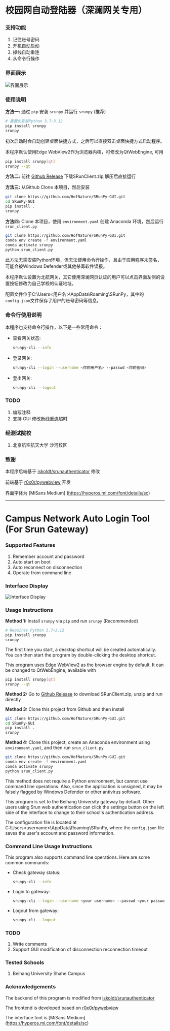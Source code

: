 # 校园网自动登陆器（深澜网关专用）

### 支持功能

1. 记住账号密码
2. 开机自动启动
3. 掉线自动重连
4. 从命令行操作

### 界面展示

![界面展示](./Show.png)

### 使用说明

**方法一:** 通过 `pip` 安装 `srunpy` 并运行 `srunpy`  (推荐)  

```sh
# 需要先安装Python 3.7~3.12
pip install srunpy
srunpy
```
初次启动时会自动创建桌面快捷方式，之后可以直接双击桌面快捷方式启动程序。

本程序默认使用Edge WebView2作为浏览器内核，可修改为QtWebEngine, 可用  

```sh
pip install srunpy[qt]
srunpy --qt
```
**方法二:** 前往 [Github Release](https://github.com/HofNature/SRunPy-GUI/releases) 下载SRunClient.zip,解压后直接运行  

**方法三:** 从Github Clone 本项目，然后安装  

```sh
git clone https://github.com/HofNature/SRunPy-GUI.git
cd SRunPy-GUI
pip install .
srunpy
```

**方法四:** Clone 本项目，使用 `environment.yaml` 创建 Anaconda 环境，然后运行 `srun_client.py`  

```sh
git clone https://github.com/HofNature/SRunPy-GUI.git
conda env create -f environment.yaml
conda activate srunpy
python srun_client.py
```

此方法无需安装Python环境，但无法使用命令行操作，且由于应用程序未签名，可能会被Windows Defender或其他杀毒软件误报。

本程序默认设置为北航网关，其它使用深澜网页认证的用户可以点击界面左侧的设置按钮修改为自己学校的认证地址。

配置文件位于C:\Users\<用户名>\AppData\Roaming\SRunPy，其中的`config.json`文件保存了用户的账号密码等信息。

### 命令行使用说明

本程序也支持命令行操作，以下是一些常用命令：

- 查看网关状态:
    ```sh
    srunpy-cli --info
    ```
- 登录网关:
    ```sh
    srunpy-cli --login --username <你的用户名> --passwd <你的密码>
    ```
- 登出网关:
    ```sh
    srunpy-cli --logout
    ```

### TODO

1. 编写注释
2. 支持 GUI 修改断线重连超时

### 经测试院校

1. 北京航空航天大学 沙河校区

### 致谢

本程序后端基于 [iskoldt/srunauthenticator](https://github.com/iskoldt-X/SRUN-authenticator) 修改

前端基于 [r0x0r/pywebview](https://github.com/r0x0r/pywebview) 开发

界面字体为 [MiSans Medium] (https://hyperos.mi.com/font/details/sc)

---

# Campus Network Auto Login Tool (For Srun Gateway)

### Supported Features

1. Remember account and password
2. Auto start on boot
3. Auto reconnect on disconnection
4. Operate from command line

### Interface Display

![Interface Display](./Show.png)

### Usage Instructions

**Method 1:** Install `srunpy` via `pip` and run `srunpy` (Recommended)

```sh
# Requires Python 3.7~3.12
pip install srunpy
srunpy
```
The first time you start, a desktop shortcut will be created automatically. You can then start the program by double-clicking the desktop shortcut.

This program uses Edge WebView2 as the browser engine by default. It can be changed to QtWebEngine, available with

```sh
pip install srunpy[qt]
srunpy --qt
```
**Method 2:** Go to [Github Release](https://github.com/HofNature/SRunPy-GUI/releases) to download SRunClient.zip, unzip and run directly

**Method 3:** Clone this project from Github and then install

```sh
git clone https://github.com/HofNature/SRunPy-GUI.git
cd SRunPy-GUI
pip install .
srunpy
```

**Method 4:** Clone this project, create an Anaconda environment using `environment.yaml`, and then run `srun_client.py`

```sh
git clone https://github.com/HofNature/SRunPy-GUI.git
conda env create -f environment.yaml
conda activate srunpy
python srun_client.py
```

This method does not require a Python environment, but cannot use command line operations. Also, since the application is unsigned, it may be falsely flagged by Windows Defender or other antivirus software.

This program is set to the Beihang University gateway by default. Other users using Srun web authentication can click the settings button on the left side of the interface to change to their school's authentication address.

The configuration file is located at C:\Users\<username>\AppData\Roaming\SRunPy, where the `config.json` file saves the user's account and password information.

### Command Line Usage Instructions

This program also supports command line operations. Here are some common commands:

- Check gateway status:
    ```sh
    srunpy-cli --info
    ```
- Login to gateway:
    ```sh
    srunpy-cli --login --username <your username> --passwd <your password>
    ```
- Logout from gateway:
    ```sh
    srunpy-cli --logout
    ```

### TODO

1. Write comments
2. Support GUI modification of disconnection reconnection timeout

### Tested Schools

1. Beihang University Shahe Campus

### Acknowledgements

The backend of this program is modified from [iskoldt/srunauthenticator](https://github.com/iskoldt-X/SRUN-authenticator)

The frontend is developed based on [r0x0r/pywebview](https://github.com/r0x0r/pywebview)

The interface font is [MiSans Medium] (https://hyperos.mi.com/font/details/sc)
```